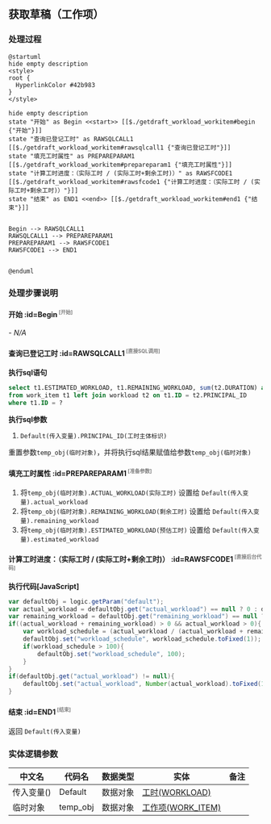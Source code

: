 ## 获取草稿（工作项） <!-- {docsify-ignore-all} -->

   

### 处理过程

```plantuml
@startuml
hide empty description
<style>
root {
  HyperlinkColor #42b983
}
</style>

hide empty description
state "开始" as Begin <<start>> [[$./getdraft_workload_workitem#begin {"开始"}]]
state "查询已登记工时" as RAWSQLCALL1  [[$./getdraft_workload_workitem#rawsqlcall1 {"查询已登记工时"}]]
state "填充工时属性" as PREPAREPARAM1  [[$./getdraft_workload_workitem#prepareparam1 {"填充工时属性"}]]
state "计算工时进度：（实际工时 / (实际工时+剩余工时)）" as RAWSFCODE1  [[$./getdraft_workload_workitem#rawsfcode1 {"计算工时进度：（实际工时 / (实际工时+剩余工时)）"}]]
state "结束" as END1 <<end>> [[$./getdraft_workload_workitem#end1 {"结束"}]]


Begin --> RAWSQLCALL1
RAWSQLCALL1 --> PREPAREPARAM1
PREPAREPARAM1 --> RAWSFCODE1
RAWSFCODE1 --> END1


@enduml
```


### 处理步骤说明

#### 开始 :id=Begin<sup class="footnote-symbol"> <font color=gray size=1>[开始]</font></sup>



*- N/A*
#### 查询已登记工时 :id=RAWSQLCALL1<sup class="footnote-symbol"> <font color=gray size=1>[直接SQL调用]</font></sup>



<p class="panel-title"><b>执行sql语句</b></p>

```sql
select t1.ESTIMATED_WORKLOAD, t1.REMAINING_WORKLOAD, sum(t2.DURATION) as `ACTUAL_WORKLOAD`
from work_item t1 left join workload t2 on t1.ID = t2.PRINCIPAL_ID
where t1.ID = ?
```

<p class="panel-title"><b>执行sql参数</b></p>

1. `Default(传入变量).PRINCIPAL_ID(工时主体标识)`

重置参数`temp_obj(临时对象)`，并将执行sql结果赋值给参数`temp_obj(临时对象)`

#### 填充工时属性 :id=PREPAREPARAM1<sup class="footnote-symbol"> <font color=gray size=1>[准备参数]</font></sup>



1. 将`temp_obj(临时对象).ACTUAL_WORKLOAD(实际工时)` 设置给  `Default(传入变量).actual_workload`
2. 将`temp_obj(临时对象).REMAINING_WORKLOAD(剩余工时)` 设置给  `Default(传入变量).remaining_workload`
3. 将`temp_obj(临时对象).ESTIMATED_WORKLOAD(预估工时)` 设置给  `Default(传入变量).estimated_workload`

#### 计算工时进度：（实际工时 / (实际工时+剩余工时)） :id=RAWSFCODE1<sup class="footnote-symbol"> <font color=gray size=1>[直接后台代码]</font></sup>



<p class="panel-title"><b>执行代码[JavaScript]</b></p>

```groovy
var defaultObj = logic.getParam("default");
var actual_workload = defaultObj.get("actual_workload") == null ? 0 : defaultObj.get("actual_workload");
var remaining_workload = defaultObj.get("remaining_workload") == null ? 0 : defaultObj.get("remaining_workload");
if((actual_workload + remaining_workload) > 0 && actual_workload > 0){
    var workload_schedule = (actual_workload / (actual_workload + remaining_workload)) * 100;
    defaultObj.set("workload_schedule", workload_schedule.toFixed(1));
    if(workload_schedule > 100){
        defaultObj.set("workload_schedule", 100);
    }
}
if(defaultObj.get("actual_workload") != null){
    defaultObj.set("actual_workload", Number(actual_workload).toFixed(1));
}
```

#### 结束 :id=END1<sup class="footnote-symbol"> <font color=gray size=1>[结束]</font></sup>



返回 `Default(传入变量)`



### 实体逻辑参数

|    中文名   |    代码名    |  数据类型    |  实体   |备注 |
| --------| --------| -------- | -------- | --------   |
|传入变量(<i class="fa fa-check"/></i>)|Default|数据对象|[工时(WORKLOAD)](module/Base/Workload.md)||
|临时对象|temp_obj|数据对象|[工作项(WORK_ITEM)](module/ProjMgmt/Work_item.md)||
